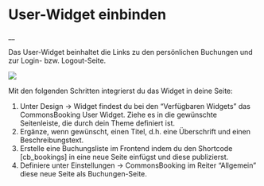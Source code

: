 #  User-Widget einbinden

__

Das User-Widget beinhaltet die Links zu den persönlichen Buchungen und zur
Login- bzw. Logout-Seite.

![](afbbb7637885ef1cab4b7241aa3f5dd2.png)

Mit den folgenden Schritten integrierst du das Widget in deine Seite:

  1. Unter Design -> Widget findest du bei den “Verfügbaren Widgets” das CommonsBooking User Widget. Ziehe es in die gewünschte Seitenleiste, die durch dein Theme definiert ist. 
  2. Ergänze, wenn gewünscht, einen Titel, d.h. eine Überschrift und einen Beschreibungstext. 
  3. Erstelle eine Buchungsliste im Frontend indem du den Shortcode [cb_bookings] in eine neue Seite einfügst und diese publizierst. 
  4. Definiere unter Einstellungen -> CommonsBooking im Reiter “Allgemein” diese neue Seite als Buchungen-Seite. 

